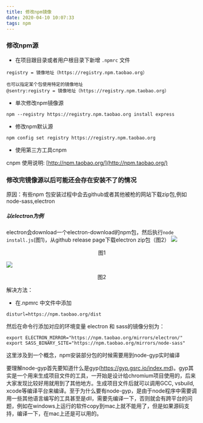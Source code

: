 ```yaml
---
title: 修改npm镜像
date: 2020-04-10 10:07:33
tags: npm
---
```


### 修改npm源
+ 在项目跟目录或者用户根目录下新增 `.npmrc` 文件
```
registry = 镜像地址（https://registry.npm.taobao.org）

也可以指定某个包使用特定的镜像地址
@sentry:registry = 镜像地址（https://registry.npm.taobao.org）
```
+ 单次修改npm镜像源
```
npm --registry https://registry.npm.taobao.org install express
```

+ 修改npm默认源
```
npm config set registry https://registry.npm.taobao.org
```
+ 使用第三方工具cnpm

cnpm 使用说明: [http://npm.taobao.org/](http://npm.taobao.org/)

### 修改完镜像源以后可能还会存在安装不了的情况

原因：有些npm 包安装过程中会去github或者其他被枪的网站下载zip包,例如node-sass,electron

##### 以electron为例
electron会download一个electron-download的npm包，然后执行`node install.js`(图1)，从github release page下载electron zip包（图2）
![](https://user-gold-cdn.xitu.io/2019/10/16/16dd3db3dfb8fe44?w=251&h=441&f=png&s=14852)
<center>图1</center>

![](https://user-gold-cdn.xitu.io/2019/10/16/16dd3db65df8223c?w=763&h=189&f=png&s=10852)
<center>图2</center>

解决方法：
+ 在.npmrc 中文件中添加
```
disturl=https://npm.taobao.org/dist
```
然后在命令行添加对应的环境变量
electron 和 sass的镜像分别为：
```
export ELECTRON_MIRROR="https://npm.taobao.org/mirrors/electron/"
export SASS_BINARY_SITE="https://npm.taobao.org/mirrors/node-sass"
```

这里涉及到一个概念，npm安装部分包的时候需要用到node-gyp实时编译

要理解node-gyp首先要知道什么是gyp(https://gyp.gsrc.io/index.md)。gyp其实是一个用来生成项目文件的工具，一开始是设计给chromium项目使用的，后来大家发现比较好用就用到了其他地方。生成项目文件后就可以调用GCC, vsbuild, xcode等编译平台来编译。至于为什么要有node-gyp，是由于node程序中需要调用一些其他语言编写的工具甚至是dll，需要先编译一下，否则就会有跨平台的问题，例如在windows上运行的软件copy到mac上就不能用了，但是如果源码支持，编译一下，在mac上还是可以用的。